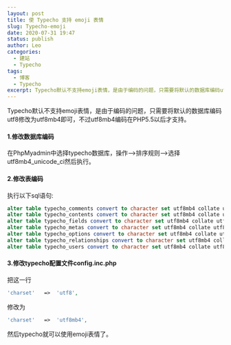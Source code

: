 ```yaml
---
layout: post
title: 使 Typecho 支持 emoji 表情
slug: Typecho-emoji
date: 2020-07-31 19:47
status: publish
author: Leo
categories: 
  - 建站
  - Typecho
tags: 
  - 博客
  - Typecho
excerpt: Typecho默认不支持emoji表情，是由于编码的问题，只需要将默认的数据库编码utf8修改为utf8mb4即可，不过utf8mb4编码在PHP5.5以后才支持。
---
```

Typecho默认不支持emoji表情，是由于编码的问题，只需要将默认的数据库编码utf8修改为utf8mb4即可，不过utf8mb4编码在PHP5.5以后才支持。

#### 1.修改数据库编码
在PhpMyadmin中选择typecho数据库，操作-->排序规则-->选择utf8mb4_unicode_ci然后执行。

#### 2.修改表编码

执行以下sql语句:

```sql
alter table typecho_comments convert to character set utf8mb4 collate utf8mb4_unicode_ci;
alter table typecho_contents convert to character set utf8mb4 collate utf8mb4_unicode_ci;
alter table typecho_fields convert to character set utf8mb4 collate utf8mb4_unicode_ci;
alter table typecho_metas convert to character set utf8mb4 collate utf8mb4_unicode_ci;
alter table typecho_options convert to character set utf8mb4 collate utf8mb4_unicode_ci;
alter table typecho_relationships convert to character set utf8mb4 collate utf8mb4_unicode_ci;
alter table typecho_users convert to character set utf8mb4 collate utf8mb4_unicode_ci;
```
#### 3.修改typecho配置文件config.inc.php

把这一行

```php
'charset'   =>  'utf8', 
```
修改为
```php
'charset'   =>  'utf8mb4', 
```
然后typecho就可以使用emoji表情了。